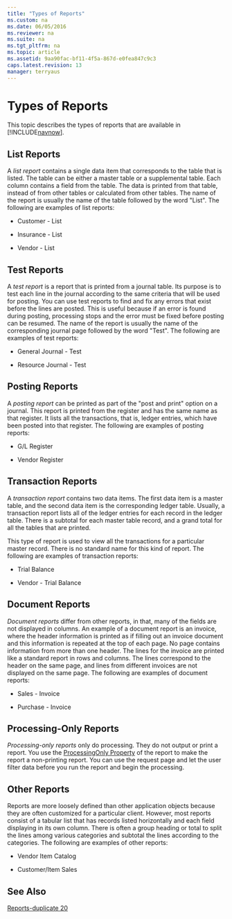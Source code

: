 ```yaml
---
title: "Types of Reports"
ms.custom: na
ms.date: 06/05/2016
ms.reviewer: na
ms.suite: na
ms.tgt_pltfrm: na
ms.topic: article
ms.assetid: 9aa90fac-bf11-4f5a-867d-e0fea847c9c3
caps.latest.revision: 13
manager: terryaus
---
```

# Types of Reports
This topic describes the types of reports that are available in [!INCLUDE[navnow](../dynamics-nav/includes/navnow_md.md)].  
  
## List Reports  
 A *list report* contains a single data item that corresponds to the table that is listed. The table can be either a master table or a supplemental table. Each column contains a field from the table. The data is printed from that table, instead of from other tables or calculated from other tables. The name of the report is usually the name of the table followed by the word "List". The following are examples of list reports:  
  
-   Customer \- List  
  
-   Insurance \- List  
  
-   Vendor \- List  
  
## Test Reports  
 A *test report* is a report that is printed from a journal table. Its purpose is to test each line in the journal according to the same criteria that will be used for posting. You can use test reports to find and fix any errors that exist before the lines are posted. This is useful because if an error is found during posting, processing stops and the error must be fixed before posting can be resumed. The name of the report is usually the name of the corresponding journal page followed by the word "Test". The following are examples of test reports:  
  
-   General Journal \- Test  
  
-   Resource Journal \- Test  
  
## Posting Reports  
 A *posting report* can be printed as part of the "post and print" option on a journal. This report is printed from the register and has the same name as that register. It lists all the transactions, that is, ledger entries, which have been posted into that register. The following are examples of posting reports:  
  
-   G\/L Register  
  
-   Vendor Register  
  
## Transaction Reports  
 A *transaction report* contains two data items. The first data item is a master table, and the second data item is the corresponding ledger table. Usually, a transaction report lists all of the ledger entries for each record in the ledger table. There is a subtotal for each master table record, and a grand total for all the tables that are printed.  
  
 This type of report is used to view all the transactions for a particular master record. There is no standard name for this kind of report. The following are examples of transaction reports:  
  
-   Trial Balance  
  
-   Vendor \- Trial Balance  
  
## Document Reports  
 *Document reports* differ from other reports, in that, many of the fields are not displayed in columns. An example of a document report is an invoice, where the header information is printed as if filling out an invoice document and this information is repeated at the top of each page. No page contains information from more than one header. The lines for the invoice are printed like a standard report in rows and columns. The lines correspond to the header on the same page, and lines from different invoices are not displayed on the same page. The following are examples of document reports:  
  
-   Sales \- Invoice  
  
-   Purchase \- Invoice  
  
## Processing\-Only Reports  
 *Processing\-only reports* only do processing. They do not output or print a report. You use the [ProcessingOnly Property](../dynamics-nav/ProcessingOnly-Property.md) of the report to make the report a non\-printing report. You can use the request page and let the user filter data before you run the report and begin the processing.  
  
## Other Reports  
 Reports are more loosely defined than other application objects because they are often customized for a particular client. However, most reports consist of a tabular list that has records listed horizontally and each field displaying in its own column. There is often a group heading or total to split the lines among various categories and subtotal the lines according to the categories. The following are examples of other reports:  
  
-   Vendor Item Catalog  
  
-   Customer\/Item Sales  
  
## See Also  
 [Reports\-duplicate 20](../dynamics-nav/Reports-duplicate-20.md)